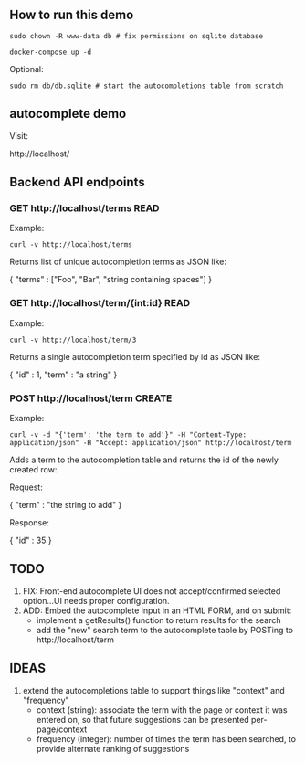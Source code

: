 ## How to run this demo

`sudo chown -R www-data db # fix permissions on sqlite database`

`docker-compose up -d`

Optional:

`sudo rm db/db.sqlite # start the autocompletions table from scratch`
## autocomplete demo

Visit:

http://localhost/

## Backend API endpoints

### GET http://localhost/terms  READ

Example:

`curl -v http://localhost/terms`

Returns list of unique autocompletion terms as JSON like:

{
    "terms" : ["Foo", "Bar", "string containing spaces"]
}

### GET http://localhost/term/{int:id} READ

Example:

`curl -v http://localhost/term/3`

Returns a single autocompletion term specified by id as JSON like:

{ "id" : 1,
  "term" : "a string"
}

### POST http://localhost/term CREATE

Example:

`curl -v -d "{'term': 'the term to add'}" -H "Content-Type: application/json" -H "Accept: application/json" http://localhost/term`

Adds a term to the autocompletion table and returns the id of the newly created row:

Request:

{ "term" : "the string to add" }

Response:

{ "id" : 35 }

## TODO
1. FIX: Front-end autocomplete UI does not accept/confirmed selected option...UI needs proper configuration.
2. ADD: Embed the autocomplete input in an HTML FORM, and on submit:
    - implement a getResults() function to return results for the search
    - add the "new" search term to the autocomplete table by POSTing to http://localhost/term

## IDEAS
1. extend the autocompletions table to support things like "context" and "frequency"
    - context (string): associate the term with the page or context it was entered on, so that future suggestions can be presented per-page/context
    - frequency (integer): number of times the term has been searched, to provide alternate ranking of suggestions
    

